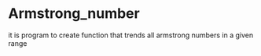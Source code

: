 # Armstrong_number
it is program to create function that trends all armstrong numbers in a given range
